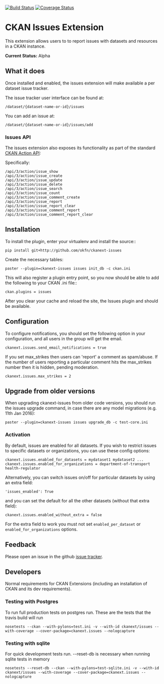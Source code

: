 [![Build Status](https://travis-ci.org/okfn/ckanext-issues.svg?branch=master)](https://travis-ci.org/okfn/ckanext-issues)
[![Coverage Status](https://coveralls.io/repos/okfn/ckanext-issues/badge.svg)](https://coveralls.io/r/okfn/ckanext-issues)
# CKAN Issues Extension

This extension allows users to to report issues with datasets and resources in
a CKAN instance.

**Current Status:** Alpha

## What it does

Once installed and enabled, the issues extension will make available a per
dataset issue tracker.

The issue tracker user interface can be found at:

    /dataset/{dataset-name-or-id}/issues

You can add an issue at:

    /dataset/{dataset-name-or-id}/issues/add

### Issues API

The issues extension also exposes its functionality as part of the standard [CKAN Action API][api]:

[api]: http://docs.ckan.org/en/latest/api/index.html

Specifically:

    /api/3/action/issue_show
    /api/3/action/issue_create
    /api/3/action/issue_update
    /api/3/action/issue_delete
    /api/3/action/issue_search
    /api/3/action/issue_count
    /api/3/action/issue_comment_create
    /api/3/action/issue_report
    /api/3/action/issue_report_clear
    /api/3/action/issue_comment_report
    /api/3/action/issue_comment_report_clear

## Installation

To install the plugin, enter your virtualenv and install the source::

    pip install git+http://github.com/okfn/ckanext-issues

Create the necessary tables:

    paster --plugin=ckanext-issues issues init_db -c ckan.ini

This will also register a plugin entry point, so you now should be
able to add the following to your CKAN .ini file::

    ckan.plugins = issues

After you clear your cache and reload the site, the Issues plugin
and should be available.

## Configuration

To configure notifications, you should set the following option in your
configuration, and all users in the group will get the email.

    ckanext.issues.send_email_notifications = true

If you set max_strikes then users can 'report' a comment as spam/abuse. If the number of users reporting a particular comment hits the max_strikes number then it is hidden, pending moderation.

    ckanext.issues.max_strikes = 2

## Upgrade from older versions

When upgrading ckanext-issues from older code versions, you should run the issues upgrade command, in case there are any model migrations (e.g. 11th Jan 2016):

    paster --plugin=ckanext-issues issues upgrade_db -c test-core.ini


### Activation

By default, issues are enabled for all datasets. If you wish to restrict
issues to specific datasets or organizations, you can use these config options:
    
    ckanext.issues.enabled_for_datasets = mydataset1 mydataset2 ...
    ckanext.issues.enabled_for_organizations = department-of-transport health-regulator

Alternatively, you can switch issues on/off for particular datasets by using an extra field:

    'issues_enabled': True

and you can set the default for all the other datasets (without that extra field):

    ckanext.issues.enabled_without_extra = false

For the extra field to work you must not set `enabled_per_dataset` or `enabled_for_organizations` options.

## Feedback

Please open an issue in the github [issue tracker][issues].

[issues]: https://github.com/okfn/ckanext-issues

## Developers

Normal requirements for CKAN Extensions (including an installation of CKAN and
its dev requirements).

### Testing with Postgres
To run full production tests on postgres run. These are the tests that the travis build will run

    nosetests --ckan --with-pylons=test.ini -v --with-id ckanext/issues --with-coverage --cover-package=ckanext.issues --nologcapture

### Testing with sqlite
For quick development tests run. --reset-db is necessary when running sqlite tests in memory

    nosetests --reset-db --ckan --with-pylons=test-sqlite.ini -v --with-id ckanext/issues --with-coverage --cover-package=ckanext.issues --nologcapture
